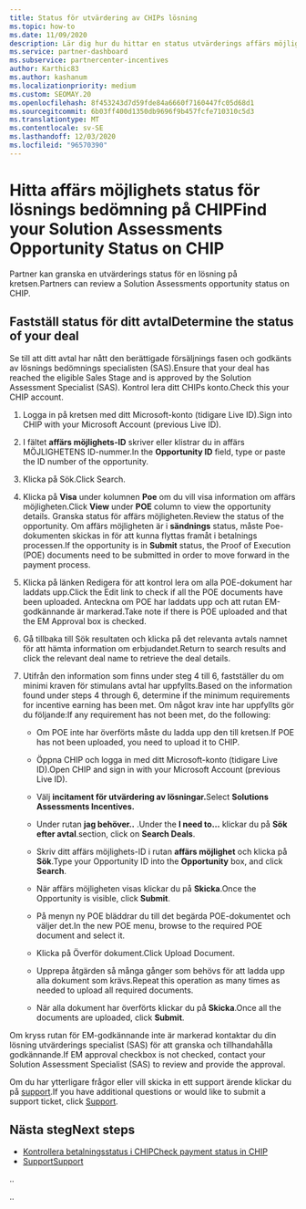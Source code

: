```yaml
---
title: Status för utvärdering av CHIPs lösning
ms.topic: how-to
ms.date: 11/09/2020
description: Lär dig hur du hittar en status utvärderings affärs möjlighet i en kanal incitaments plattform (CHIP).
ms.service: partner-dashboard
ms.subservice: partnercenter-incentives
author: Karthic83
ms.author: kashanum
ms.localizationpriority: medium
ms.custom: SEOMAY.20
ms.openlocfilehash: 8f453243d7d59fde84a6660f7160447fc05d68d1
ms.sourcegitcommit: 6b03ff400d1350db9696f9b457fcfe710310c5d3
ms.translationtype: MT
ms.contentlocale: sv-SE
ms.lasthandoff: 12/03/2020
ms.locfileid: "96570390"
---
```

# <a name="find-your-solution-assessments-opportunity-status-on-chip"></a><span data-ttu-id="48779-103">Hitta affärs möjlighets status för lösnings bedömning på CHIP</span><span class="sxs-lookup"><span data-stu-id="48779-103">Find your Solution Assessments Opportunity Status on CHIP</span></span>

<span data-ttu-id="48779-104">Partner kan granska en utvärderings status för en lösning på kretsen.</span><span class="sxs-lookup"><span data-stu-id="48779-104">Partners can review a Solution Assessments opportunity status on CHIP.</span></span>

## <a name="determine-the-status-of-your-deal"></a><span data-ttu-id="48779-105">Fastställ status för ditt avtal</span><span class="sxs-lookup"><span data-stu-id="48779-105">Determine the status of your deal</span></span>

<span data-ttu-id="48779-106">Se till att ditt avtal har nått den berättigade försäljnings fasen och godkänts av lösnings bedömnings specialisten (SAS).</span><span class="sxs-lookup"><span data-stu-id="48779-106">Ensure that your deal has reached the eligible Sales Stage and is approved by the Solution Assessment Specialist (SAS).</span></span> <span data-ttu-id="48779-107">Kontrol lera ditt CHIPs konto.</span><span class="sxs-lookup"><span data-stu-id="48779-107">Check this your CHIP account.</span></span>

1. <span data-ttu-id="48779-108">Logga in på kretsen med ditt Microsoft-konto (tidigare Live ID).</span><span class="sxs-lookup"><span data-stu-id="48779-108">Sign into CHIP with your Microsoft Account (previous Live ID).</span></span>
1. <span data-ttu-id="48779-109">I fältet **affärs möjlighets-ID** skriver eller klistrar du in affärs MÖJLIGHETENS ID-nummer.</span><span class="sxs-lookup"><span data-stu-id="48779-109">In the **Opportunity ID** field, type or paste the ID number of the opportunity.</span></span>
3. <span data-ttu-id="48779-110">Klicka på Sök.</span><span class="sxs-lookup"><span data-stu-id="48779-110">Click Search.</span></span>

1. <span data-ttu-id="48779-111">Klicka på **Visa** under kolumnen **Poe** om du vill visa information om affärs möjligheten.</span><span class="sxs-lookup"><span data-stu-id="48779-111">Click **View** under **POE** column to view the opportunity details.</span></span> <span data-ttu-id="48779-112">Granska status för affärs möjligheten.</span><span class="sxs-lookup"><span data-stu-id="48779-112">Review the status of the opportunity.</span></span> <span data-ttu-id="48779-113">Om affärs möjligheten är i **sändnings** status, måste Poe-dokumenten skickas in för att kunna flyttas framåt i betalnings processen.</span><span class="sxs-lookup"><span data-stu-id="48779-113">If the opportunity is in **Submit** status, the Proof of Execution (POE) documents need to be submitted in order to move forward in the payment process.</span></span>
 
1. <span data-ttu-id="48779-114">Klicka på länken Redigera för att kontrol lera om alla POE-dokument har laddats upp.</span><span class="sxs-lookup"><span data-stu-id="48779-114">Click the Edit link to check if all the POE documents have been uploaded.</span></span> <span data-ttu-id="48779-115">Anteckna om POE har laddats upp och att rutan EM-godkännande är markerad.</span><span class="sxs-lookup"><span data-stu-id="48779-115">Take note if there is POE uploaded and that the EM Approval box is checked.</span></span>
 
1. <span data-ttu-id="48779-116">Gå tillbaka till Sök resultaten och klicka på det relevanta avtals namnet för att hämta information om erbjudandet.</span><span class="sxs-lookup"><span data-stu-id="48779-116">Return to search results and click the relevant deal name to retrieve the deal details.</span></span> 

1. <span data-ttu-id="48779-117">Utifrån den information som finns under steg 4 till 6, fastställer du om minimi kraven för stimulans avtal har uppfyllts.</span><span class="sxs-lookup"><span data-stu-id="48779-117">Based on the information found under steps 4 through 6, determine if the minimum requirements for incentive earning has been met.</span></span> <span data-ttu-id="48779-118">Om något krav inte har uppfyllts gör du följande:</span><span class="sxs-lookup"><span data-stu-id="48779-118">If any requirement has not been met, do the following:</span></span>
 
     - <span data-ttu-id="48779-119">Om POE inte har överförts måste du ladda upp den till kretsen.</span><span class="sxs-lookup"><span data-stu-id="48779-119">If POE has not been uploaded, you need to upload it to CHIP.</span></span>
 
     - <span data-ttu-id="48779-120">Öppna CHIP och logga in med ditt Microsoft-konto (tidigare Live ID).</span><span class="sxs-lookup"><span data-stu-id="48779-120">Open CHIP and sign in with your Microsoft Account (previous Live ID).</span></span>
 
     - <span data-ttu-id="48779-121">Välj **incitament för utvärdering av lösningar.**</span><span class="sxs-lookup"><span data-stu-id="48779-121">Select **Solutions Assessments Incentives.**</span></span>

     - <span data-ttu-id="48779-122">Under rutan **jag behöver..** .</span><span class="sxs-lookup"><span data-stu-id="48779-122">Under the **I need to…**</span></span> <span data-ttu-id="48779-123">klickar du på **Sök efter avtal**.</span><span class="sxs-lookup"><span data-stu-id="48779-123">section, click on **Search Deals**.</span></span>

     - <span data-ttu-id="48779-124">Skriv ditt affärs möjlighets-ID i rutan **affärs möjlighet** och klicka på **Sök**.</span><span class="sxs-lookup"><span data-stu-id="48779-124">Type your Opportunity ID into the **Opportunity** box, and click **Search**.</span></span>

     - <span data-ttu-id="48779-125">När affärs möjligheten visas klickar du på **Skicka**.</span><span class="sxs-lookup"><span data-stu-id="48779-125">Once the Opportunity is visible, click **Submit**.</span></span>
  
     - <span data-ttu-id="48779-126">På menyn ny POE bläddrar du till det begärda POE-dokumentet och väljer det.</span><span class="sxs-lookup"><span data-stu-id="48779-126">In the new POE menu, browse to the required POE document and select it.</span></span>

     - <span data-ttu-id="48779-127">Klicka på Överför dokument.</span><span class="sxs-lookup"><span data-stu-id="48779-127">Click Upload Document.</span></span>

     - <span data-ttu-id="48779-128">Upprepa åtgärden så många gånger som behövs för att ladda upp alla dokument som krävs.</span><span class="sxs-lookup"><span data-stu-id="48779-128">Repeat this operation as many times as needed to upload all required documents.</span></span>

     - <span data-ttu-id="48779-129">När alla dokument har överförts klickar du på **Skicka**.</span><span class="sxs-lookup"><span data-stu-id="48779-129">Once all the documents are uploaded, click **Submit**.</span></span>

<span data-ttu-id="48779-130">Om kryss rutan för EM-godkännande inte är markerad kontaktar du din lösning utvärderings specialist (SAS) för att granska och tillhandahålla godkännande.</span><span class="sxs-lookup"><span data-stu-id="48779-130">If EM approval checkbox is not checked, contact your Solution Assessment Specialist (SAS) to review and provide the approval.</span></span>
 
<span data-ttu-id="48779-131">Om du har ytterligare frågor eller vill skicka in ett support ärende klickar du på [support](report-problems-with-partner-center.md).</span><span class="sxs-lookup"><span data-stu-id="48779-131">If you have additional questions or would like to submit a support ticket, click [Support](report-problems-with-partner-center.md).</span></span>

## <a name="next-steps"></a><span data-ttu-id="48779-132">Nästa steg</span><span class="sxs-lookup"><span data-stu-id="48779-132">Next steps</span></span>

- [<span data-ttu-id="48779-133">Kontrollera betalningsstatus i CHIP</span><span class="sxs-lookup"><span data-stu-id="48779-133">Check payment status in CHIP</span></span>](chip-payment-status.md)
- [<span data-ttu-id="48779-134">Support</span><span class="sxs-lookup"><span data-stu-id="48779-134">Support</span></span>](report-problems-with-partner-center.md)

<span data-ttu-id="48779-135">.</span><span class="sxs-lookup"><span data-stu-id="48779-135">.</span></span>




<span data-ttu-id="48779-136">.</span><span class="sxs-lookup"><span data-stu-id="48779-136">.</span></span>





